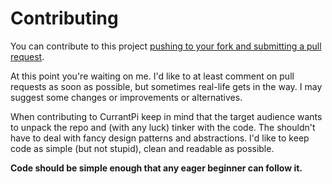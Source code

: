 Contributing
============
You can contribute to this project [pushing to your fork and submitting a pull request](https://github.com/thoughtbot/factory_girl_rails/compare/).

At this point you're waiting on me. I'd like to at least comment on pull requests as soon as possible, but sometimes real-life gets in the way. I may suggest some changes or improvements or alternatives.

When contributing to CurrantPi keep in mind that the target audience wants to unpack the repo and (with any luck) tinker with the code. The shouldn't have to deal with fancy design patterns and abstractions. I'd like to keep code as simple (but not stupid), clean and readable as possible.

**Code should be simple enough that any eager beginner can follow it.**